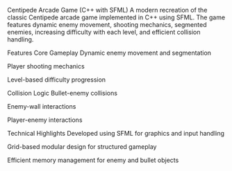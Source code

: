 Centipede Arcade Game (C++ with SFML)
A modern recreation of the classic Centipede arcade game implemented in C++ using SFML. The game features dynamic enemy movement, shooting mechanics, segmented enemies, increasing difficulty with each level, and efficient collision handling.

Features
Core Gameplay
Dynamic enemy movement and segmentation

Player shooting mechanics

Level-based difficulty progression

Collision Logic
Bullet-enemy collisions

Enemy-wall interactions

Player-enemy interactions

Technical Highlights
Developed using SFML for graphics and input handling

Grid-based modular design for structured gameplay

Efficient memory management for enemy and bullet objects
